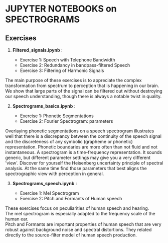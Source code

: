 #  JUPYTER NOTEBOOKS on SPECTROGRAMS


## Exercises


1. **Filtered_signals.ipynb** :

    + Exercise 1: Speech with Telephone Bandwidth   
    + Exercise 2: Redundancy in bandpass-filtered Speech   
    + Exercise 3: Filtering of Harmonic Signals
    
The main purpose of these exercises is to appreciate the complex transformation from spectrum to perception that is happening in our brain.   
We show that large parts of the signal can be filtered out without destroying our speech understanding, though there is always a notable twist in quality.  

2. **Spectrograms_basics.ipynb** : 

    + Exercise 1: Phonetic Segmentations
    + Exercise 2: Fourier Spectrogram: parameters   
       
Overlaying phonetic segmentations on a speech spectrogram illustrates well that there is a discrepancy between the continuity of
the speech signal and the discreteness of any symbolic (grapheme or phonetic) representation.  Phonetic boundaries
are more often than not fluid and not instantaneous.
A spectrogram is a time-frequency representation. It sounds generic, but different parameter settings may give you a very different 'view'.
Discover for yourself the Heisenberg uncertainty principle of spectral analysis.  At the same time find those parameters that best aligns
the spectrographic view with perception in general.     

3. **Spectrograms_speech.ipynb** : 

    + Exercise 1: Mel Spectrogram
    + Exercise 2: Pitch and Formants of Human speech

These exercises focus on peculiarities of human speech and hearing.  
The mel spectrogram is especially adapted to the frequency scale of the human ear.   
Pitch and Formants are important properties of human speech that are very robust against background noise and spectral distortions.
They related directly to the source-filter model of human speech production.



